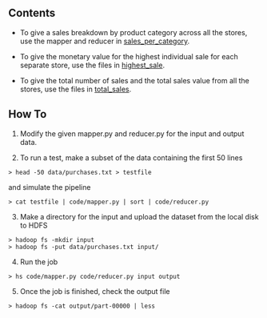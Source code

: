 ## Contents

- To give a sales breakdown by product category across all the stores, use the mapper and reducer in [sales_per_category](https://github.com/nancyirisarri/udacity_hadoop/tree/master/project/sales_per_category).

- To give the monetary value for the highest individual sale for each separate store, use the files in [highest_sale](https://github.com/nancyirisarri/udacity_hadoop/tree/master/project/highest_sale).

- To give the total number of sales and the total sales value from all the stores, use the files in [total_sales](https://github.com/nancyirisarri/udacity_hadoop/tree/master/project/total_sales).

## How To
1.	Modify the given mapper.py and reducer.py for the input and output data.

2.	To run a test, make a subset of the data containing the first 50 lines

```shell
> head -50 data/purchases.txt > testfile
```

and simulate the pipeline

```shell
> cat testfile | code/mapper.py | sort | code/reducer.py
```

3.	Make a directory for the input and upload the dataset from the local disk to HDFS

```shell
> hadoop fs -mkdir input
> hadoop fs -put data/purchases.txt input/
```

4.	Run the job

```shell
> hs code/mapper.py code/reducer.py input output
```

5. Once the job is finished, check the output file

```shell
> hadoop fs -cat output/part-00000 | less
```
